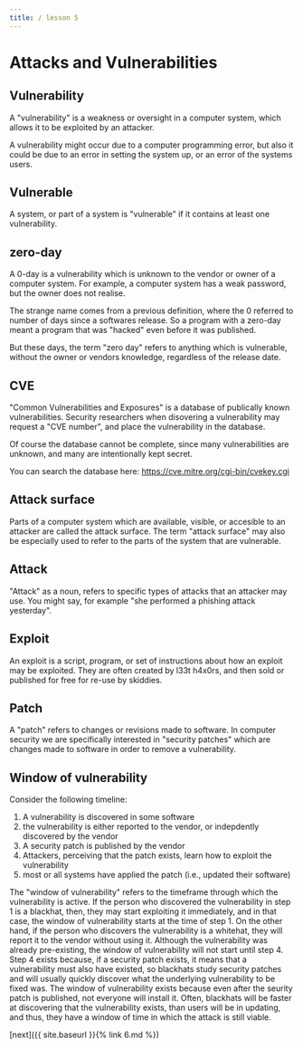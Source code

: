 ```yaml
---
title: / lesson 5
---
```



# Attacks and Vulnerabilities

## Vulnerability

A "vulnerability" is a weakness or oversight in a computer system, which allows it to be exploited by an attacker.

A vulnerability might occur due to a computer programming error, but also it could be due to an error in setting the system up, or an error of the systems users.


## Vulnerable

A system, or part of a system is "vulnerable" if it contains at least one vulnerability.

## zero-day

A 0-day is a vulnerability which is unknown to the vendor or owner of a computer system. For example, a computer system has a weak password, but the owner does not realise.

The strange name comes from a previous definition, where the 0 referred to number of days since a softwares release. So a program with a zero-day meant a program that was "hacked" even before it was published.

But these days, the term "zero day" refers to anything which is vulnerable, without the owner or vendors knowledge, regardless of the release date.

## CVE

"Common Vulnerabilities and Exposures" is a database of publically known vulnerabilities. Security researchers when disovering a vulnerability may request a "CVE number", and place the vulnerability in the database.

Of course the database cannot be complete, since many vulnerabilities are unknown, and many are intentionally kept secret.

You can search the database here: https://cve.mitre.org/cgi-bin/cvekey.cgi


## Attack surface

Parts of a computer system which are available, visible, or accesible to an attacker are called the attack surface.
The term "attack surface" may also be especially used to refer to the parts of the system that are vulnerable.

## Attack

"Attack" as a noun, refers to specific types of attacks that an attacker may use. You might say, for example "she performed a phishing attack yesterday".

## Exploit

An exploit is a script, program, or set of instructions about how an exploit may be exploited. They are often created by l33t h4x0rs, and then sold or published for free for re-use by skiddies.

## Patch

A "patch" refers to changes or revisions made to software. In computer security we are specifically interested in "security patches" which are changes made to software in order to remove a vulnerability.

## Window of vulnerability

Consider the following timeline:

1. A vulnerability is discovered in some software
2. the vulnerability is either reported to the vendor, or indepdently discovered by the vendor
3. A security patch is published by the vendor
4. Attackers, perceiving that the patch exists, learn how to exploit the vulnerability
5. most or all systems have applied the patch (i.e., updated their software)

The "window of vulnerability" refers to the timeframe through which the vulnerability is active.
If the person who discovered the vulnerability in step 1 is a blackhat, then, they may start exploiting it immediately, and in that case, the window of vulnerability starts at the time of step 1.
On the other hand, if the person who discovers the vulnerability is a whitehat, they will report it to the vendor without using it. Although the vulnerability was already pre-existing, the window of vulnerability will not start until step 4. Step 4 exists because, if a security patch exists, it means that a vulnerability must also have existed, so blackhats study security patches and will usually quickly discover what the underlying vulnerability to be fixed was.
The window of vulnerability exists because even after the seurity patch is published, not everyone will install it. Often, blackhats will be faster at discovering that the vulnerability exists, than users will be in updating, and thus, they have a window of time in which the attack is still viable.



[next]({{ site.baseurl }}{% link 6.md %})
